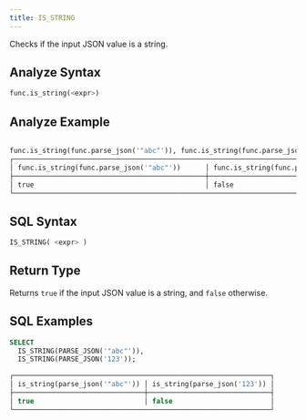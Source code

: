 ```yaml
---
title: IS_STRING
---
```


Checks if the input JSON value is a string.

## Analyze Syntax

```python
func.is_string(<expr>)
```

## Analyze Example

```python

func.is_string(func.parse_json('"abc"')), func.is_string(func.parse_json('123'))
┌──────────────────────────────────────────────────────────────────────────────────────────────────┐
│ func.is_string(func.parse_json('"abc"'))      │ func.is_string(func.parse_json('123'))           │
├───────────────────────────────────────────────┼──────────────────────────────────────────────────┤
│ true                                          │ false                                            │
└──────────────────────────────────────────────────────────────────────────────────────────────────┘
```

## SQL Syntax

```sql
IS_STRING( <expr> )
```

## Return Type

Returns `true` if the input JSON value is a string, and `false` otherwise.

## SQL Examples

```sql
SELECT
  IS_STRING(PARSE_JSON('"abc"')),
  IS_STRING(PARSE_JSON('123'));

┌───────────────────────────────────────────────────────────────┐
│ is_string(parse_json('"abc"')) │ is_string(parse_json('123')) │
├────────────────────────────────┼──────────────────────────────┤
│ true                           │ false                        │
└───────────────────────────────────────────────────────────────┘
```